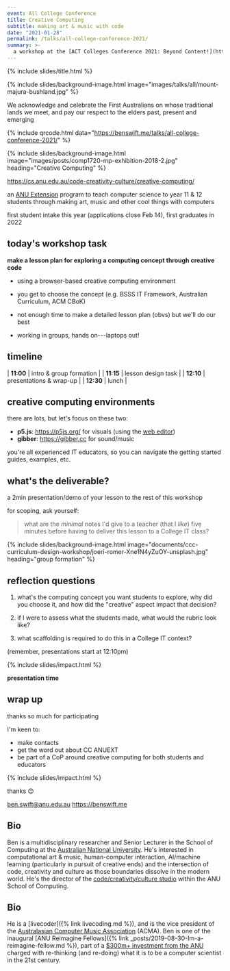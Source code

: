 ```yaml
---
event: All College Conference
title: Creative Computing
subtitle: making art & music with code
date: "2021-01-28"
permalink: /talks/all-college-conference-2021/
summary: >-
  a workshop at the [ACT Colleges Conference 2021: Beyond Content!](https://sites.google.com/a/ed.act.edu.au/all-colleges-conference/colleges-conference-16-2021) conference
---
```


{% include slides/title.html %}

{% include slides/background-image.html image="images/talks/all/mount-majura-bushland.jpg" %}

We acknowledge and celebrate the First Australians on whose traditional lands we
meet, and pay our respect to the elders past, present and emerging

{% include qrcode.html data="https://benswift.me/talks/all-college-conference-2021/" %}

{% include slides/background-image.html image="images/posts/comp1720-mp-exhibition-2018-2.jpg" heading="Creative Computing" %}

<https://cs.anu.edu.au/code-creativity-culture/creative-computing/>

an [ANU Extension](https://cs.anu.edu.au/code-creativity-culture/) program to
teach computer science to year 11 & 12 students through making art, music and
other cool things with computers

first student intake this year (applications close Feb 14), first graduates in
2022

## today's workshop task

**make a lesson plan for exploring a computing concept through creative code**

- using a browser-based creative computing environment

- you get to choose the concept (e.g. BSSS IT Framework, Australian Curriculum,
  ACM CBoK)

- not enough time to make a detailed lesson plan (obvs) but we'll do our best

- working in groups, hands on---laptops out!

## timeline

| **11:00** | intro & group formation |
| **11:15** | lesson design task      |
| **12:10** | presentations & wrap-up |
| **12:30** | lunch                   |

## creative computing environments

there are lots, but let's focus on these two:

- **p5.js**: <https://p5js.org/> for visuals (using the [web
  editor](https://editor.p5js.org))
- **gibber**: <https://gibber.cc> for sound/music

you're all experienced IT educators, so you can navigate the getting started
guides, examples, etc.

## what's the deliverable?

a 2min presentation/demo of your lesson to the rest of this workshop

for scoping, ask yourself: 

> what are the _minimal_ notes I'd give to a teacher (that I _like_) five
> minutes before having to deliver this lesson to a College IT class?

{% include slides/background-image.html image="documents/ccc-curriculum-design-workshop/joeri-romer-Xne1N4yZuOY-unsplash.jpg" heading="group formation" %}

## reflection questions

1. what's the computing concept you want students to explore, why did you choose
   it, and how did the "creative" aspect impact that decision?

2. if I were to assess what the students made, what would the rubric look like?

3. what scaffolding is required to do this in a College IT context?

(remember, presentations start at 12:10pm)

{% include slides/impact.html %}

**presentation time**

## wrap up

thanks so much for participating

I'm keen to:

- make contacts
- get the word out about CC ANUEXT
- be part of a CoP around creative computing for both students and educators

{% include slides/impact.html %}

thanks 😊

<ben.swift@anu.edu.au>
<https://benswift.me>

## Bio

Ben is a multidisciplinary researcher and Senior Lecturer in the School of
Computing at the [Australian National
University](https://cecs.anu.edu.au/people/ben-swift). He's interested in
computational art & music, human-computer interaction, AI/machine learning
(particularly in pursuit of creative ends) and the intersection of code,
creativity and culture as those boundaries dissolve in the modern world. He's
the director of the [code/creativity/culture
studio](https://cs.anu.edu.au/code-creativity-culture/) within the ANU School of
Computing.

## Bio

He is a [livecoder]({% link livecoding.md %}), and is the vice president of the
[Australasian Computer Music Association](https://computermusic.org.au) (ACMA).
Ben is one of the inaugural [ANU Reimagine Fellows]({% link
_posts/2019-08-30-Im-a-reimagine-fellow.md %}), part of a [$300m+ investment
from the ANU](https://cecs.anu.edu.au/reimagine) charged with re-thinking (and
re-doing) what it is to be a computer scientist in the 21st century.
